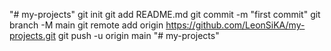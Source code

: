 "# my-projects"  git init git add README.md git commit -m "first commit" git branch -M main git remote add origin https://github.com/LeonSiKA/my-projects.git git push -u origin main 
"# my-projects" 
